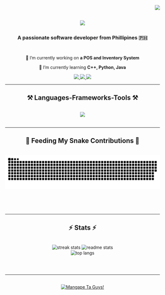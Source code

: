 <img align="right" src="https://visitor-badge.laobi.icu/badge?page_id=JecerSE.JecerSE" />

<h1 align="center">
    <img src="https://readme-typing-svg.herokuapp.com/?font=Righteous&size=35&center=true&vCenter=true&width=500&height=70&duration=4000&lines=Magangdang+Araw!+👋;+Ako+si+Jecer+Egagamao!;" />
</h1>

<h3 align="center">A passionate software developer from Phillipines 🇵🇭</h3>

<br/>

<div align="center">
 
 🔭 I’m currently working on **a POS and Inventory System**
 
 🌱 I’m currently learning **C++, Python, Java**

 </div>
 
<div align="center"> 
  <a href="mailto:egagamaojecer@gmail.com">
    <img src="https://img.shields.io/badge/Gmail-333333?style=for-the-badge&logo=gmail&logoColor=red" />
  </a>
  <a href="https://leetcode.com/u/Akafuyu/" target="_blank">
    <img src="https://img.shields.io/badge/LeetCode-FFA500?style=for-the-badge&logo=leetcode&logoColor=white" target="_blank" />
  </a>
  <a href="https://www.facebook.com/jecer.sarte/" target="_blank">
     <img src="https://img.shields.io/badge/Facebook-1877F2?style=for-the-badge&logo=facebook&logoColor=white" target="_blank" /> 
  </a>
</div>

 <hr/>
 
<h2 align="center">⚒️ Languages-Frameworks-Tools ⚒️</h2>
<br/>
<div align="center">
    <a href="https://skillicons.dev">
        <img src="https://skillicons.dev/icons?i=github,javascript,cpp,vscode,html,java,git,python" /> <br>
    </a>
</div>

<br/>
<hr/>

<div align="center">
  <h2>🐍 Feeding My Snake Contributions 🐍</h2>
  <br>
  <img alt="github contribution grid snake animation" src="https://raw.githubusercontent.com/JecerSE/JecerSE/output/github-contribution-grid-snake.svg">
  
  <br/><br/><br/>
</div>

<hr/>

<h2 align="center">⚡ Stats ⚡</h2>
<br>
<div align=center>
  <img width=390 src="https://github-readme-streak-stats-gules-phi.vercel.app?user=JecerSE&theme=github-dark-blue&border_radius=10" alt="streak stats"/>
  <img width=390 src="https://github-readme-stats-salesp07.vercel.app/api?username=salesp07&count_private=true&show_icons=true&theme=react&rank_icon=github&border_radius=10" alt="readme stats" />
  <br/>
  <img width=325 align="center" src="https://github-readme-stats-salesp07.vercel.app/api/top-langs/?username=salesp07&hide=HTML&langs_count=8&layout=compact&theme=react&border_radius=10&size_weight=0.5&count_weight=0.5&exclude_repo=github-readme-stats" alt="top langs" />
</div>

<br/><br/>

<hr/>

<br/>

<div align="center">
<a href='https://ko-fi.com/komiwashere' target='_blank'><img height='64' style='border:0px;height:64px;' src='https://storage.ko-fi.com/cdn/kofi1.png?v=3' border='0' alt='Mangape Ta Guys!' /></a>
</div>

<br/>

